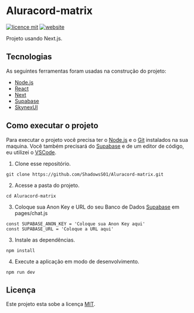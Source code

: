 # Aluracord-matrix

[![licence mit](https://img.shields.io/badge/licence-MIT-blue)](LICENSE)
[![website](https://img.shields.io/website?down_color=red&down_message=offline&up_color=green&up_message=online&url=https%3A%2F%2Faluracord-matrix2.vercel.app%2F)](https://aluracord-matrix2.vercel.app/)

Projeto usando Next.js.

## Tecnologias

As seguintes ferramentas foram usadas na construção do projeto:

- [Node.js](https://nodejs.dev)
- [React](https://pt-br.reactjs.org)
- [Next](https://nextjs.org)
- [Supabase](https://github.com/supabase/supabase)
- [SkynexUI](https://skynexui.dev)

## Como executar o projeto

Para executar o projeto você precisa ter o [Node.js](https://nodejs.dev) e o [Git](https://git-scm.com) instalados na sua maquina. Você também precisará do [Supabase](https://supabase.com/) e de um editor de código, eu utilizei o [VSCode](https://code.visualstudio.com).

1. Clone esse repositório.

```
git clone https://github.com/ShadowsS01/Aluracord-matrix.git
```

2. Acesse a pasta do projeto.

```
cd Aluracord-matrix
```

3. Coloque sua Anon Key e URL do seu Banco de Dados [Supabase](https://supabase.com/) em pages/chat.js

```
const SUPABASE_ANON_KEY = 'Coloque sua Anon Key aqui'
const SUPABASE_URL = 'Coloque a URL aqui'
```

3. Instale as dependências.

```
npm install
```

4. Execute a aplicação em modo de desenvolvimento.

```
npm run dev
```

## Licença

Este projeto esta sobe a licença [MIT](/LICENSE).
